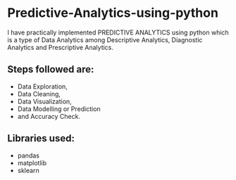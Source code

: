 # Predictive-Analytics-using-python

I have practically implemented PREDICTIVE ANALYTICS using python which is a type of Data Analytics among Descriptive Analytics, Diagnostic Analytics and  Prescriptive Analytics.

## Steps followed are:
- Data Exploration, 
- Data Cleaning, 
- Data Visualization, 
- Data Modelling or Prediction 
- and Accuracy Check.

## Libraries used:
- pandas
- matplotlib
- sklearn


